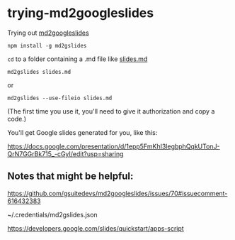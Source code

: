 # trying-md2googleslides
Trying out [md2googleslides](https://github.com/gsuitedevs/md2googleslides)

```
npm install -g md2gslides
```

`cd` to a folder containing a .md file like [slides.md](https://raw.githubusercontent.com/hchiam/trying-md2googleslides/master/slides.md)

```
md2gslides slides.md
```

or

```
md2gslides --use-fileio slides.md
```

(The first time you use it, you'll need to give it authorization and copy a code.)

You'll get Google slides generated for you, like this:

https://docs.google.com/presentation/d/1epp5FmKhI3legbphQqkUTonJ-QrN7GGrBk715_-cGyI/edit?usp=sharing

## Notes that might be helpful:

https://github.com/gsuitedevs/md2googleslides/issues/70#issuecomment-616432383

~/.credentials/md2gslides.json

https://developers.google.com/slides/quickstart/apps-script
